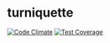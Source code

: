 # turniquette

[![Code Climate](https://codeclimate.com/github/TheTreeHouse/turniquette-api/badges/gpa.svg)](https://codeclimate.com/github/TheTreeHouse/turniquette-api)
[![Test Coverage](https://codeclimate.com/github/TheTreeHouse/turniquette-api/badges/coverage.svg)](https://codeclimate.com/github/TheTreeHouse/turniquette-api/coverage)
